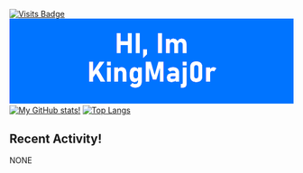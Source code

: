 [![Visits Badge](https://badges.pufler.dev/visits/misly16/misly16)](https://badges.pufler.dev)
[![Profile](https://raw.githubusercontent.com/kingmaj0r/KingMaj0r/master/index.png)](https://github.com/KingMaj0r)
<br>
[![My GitHub stats!](https://github-readme-stats.vercel.app/api?username=misly16&show_icons=true&theme=dracula)](https://github.com/KingMaj0r)
[![Top Langs](https://github-readme-stats.vercel.app/api/top-langs/?username=misly16&theme=dracula&layout=compact)](https://github.com/KingMaj0r)
<br>


## Recent Activity!
<!--START_SECTION:activity-->
NONE
<!--END_SECTION:activity-->

